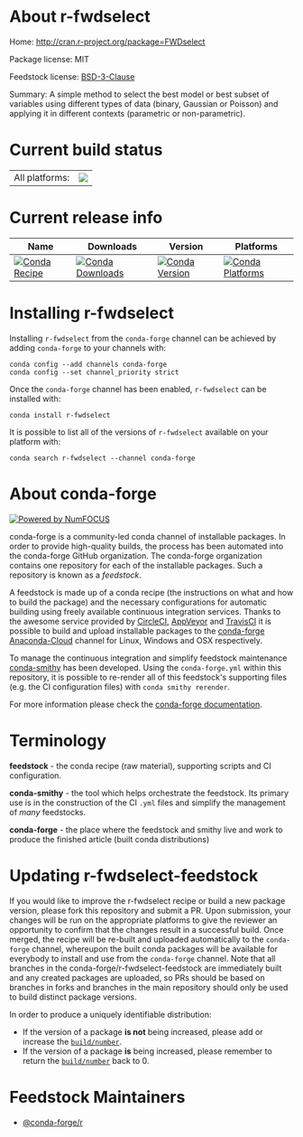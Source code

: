 About r-fwdselect
=================

Home: http://cran.r-project.org/package=FWDselect

Package license: MIT

Feedstock license: [BSD-3-Clause](https://github.com/conda-forge/r-fwdselect-feedstock/blob/master/LICENSE.txt)

Summary: A simple method to select the best model or best subset of variables using different types of data (binary, Gaussian or Poisson) and applying it in different contexts (parametric or non-parametric).

Current build status
====================


<table><tr><td>All platforms:</td>
    <td>
      <a href="https://dev.azure.com/conda-forge/feedstock-builds/_build/latest?definitionId=3365&branchName=master">
        <img src="https://dev.azure.com/conda-forge/feedstock-builds/_apis/build/status/r-fwdselect-feedstock?branchName=master">
      </a>
    </td>
  </tr>
</table>

Current release info
====================

| Name | Downloads | Version | Platforms |
| --- | --- | --- | --- |
| [![Conda Recipe](https://img.shields.io/badge/recipe-r--fwdselect-green.svg)](https://anaconda.org/conda-forge/r-fwdselect) | [![Conda Downloads](https://img.shields.io/conda/dn/conda-forge/r-fwdselect.svg)](https://anaconda.org/conda-forge/r-fwdselect) | [![Conda Version](https://img.shields.io/conda/vn/conda-forge/r-fwdselect.svg)](https://anaconda.org/conda-forge/r-fwdselect) | [![Conda Platforms](https://img.shields.io/conda/pn/conda-forge/r-fwdselect.svg)](https://anaconda.org/conda-forge/r-fwdselect) |

Installing r-fwdselect
======================

Installing `r-fwdselect` from the `conda-forge` channel can be achieved by adding `conda-forge` to your channels with:

```
conda config --add channels conda-forge
conda config --set channel_priority strict
```

Once the `conda-forge` channel has been enabled, `r-fwdselect` can be installed with:

```
conda install r-fwdselect
```

It is possible to list all of the versions of `r-fwdselect` available on your platform with:

```
conda search r-fwdselect --channel conda-forge
```


About conda-forge
=================

[![Powered by
NumFOCUS](https://img.shields.io/badge/powered%20by-NumFOCUS-orange.svg?style=flat&colorA=E1523D&colorB=007D8A)](https://numfocus.org)

conda-forge is a community-led conda channel of installable packages.
In order to provide high-quality builds, the process has been automated into the
conda-forge GitHub organization. The conda-forge organization contains one repository
for each of the installable packages. Such a repository is known as a *feedstock*.

A feedstock is made up of a conda recipe (the instructions on what and how to build
the package) and the necessary configurations for automatic building using freely
available continuous integration services. Thanks to the awesome service provided by
[CircleCI](https://circleci.com/), [AppVeyor](https://www.appveyor.com/)
and [TravisCI](https://travis-ci.com/) it is possible to build and upload installable
packages to the [conda-forge](https://anaconda.org/conda-forge)
[Anaconda-Cloud](https://anaconda.org/) channel for Linux, Windows and OSX respectively.

To manage the continuous integration and simplify feedstock maintenance
[conda-smithy](https://github.com/conda-forge/conda-smithy) has been developed.
Using the ``conda-forge.yml`` within this repository, it is possible to re-render all of
this feedstock's supporting files (e.g. the CI configuration files) with ``conda smithy rerender``.

For more information please check the [conda-forge documentation](https://conda-forge.org/docs/).

Terminology
===========

**feedstock** - the conda recipe (raw material), supporting scripts and CI configuration.

**conda-smithy** - the tool which helps orchestrate the feedstock.
                   Its primary use is in the construction of the CI ``.yml`` files
                   and simplify the management of *many* feedstocks.

**conda-forge** - the place where the feedstock and smithy live and work to
                  produce the finished article (built conda distributions)


Updating r-fwdselect-feedstock
==============================

If you would like to improve the r-fwdselect recipe or build a new
package version, please fork this repository and submit a PR. Upon submission,
your changes will be run on the appropriate platforms to give the reviewer an
opportunity to confirm that the changes result in a successful build. Once
merged, the recipe will be re-built and uploaded automatically to the
`conda-forge` channel, whereupon the built conda packages will be available for
everybody to install and use from the `conda-forge` channel.
Note that all branches in the conda-forge/r-fwdselect-feedstock are
immediately built and any created packages are uploaded, so PRs should be based
on branches in forks and branches in the main repository should only be used to
build distinct package versions.

In order to produce a uniquely identifiable distribution:
 * If the version of a package **is not** being increased, please add or increase
   the [``build/number``](https://docs.conda.io/projects/conda-build/en/latest/resources/define-metadata.html#build-number-and-string).
 * If the version of a package **is** being increased, please remember to return
   the [``build/number``](https://docs.conda.io/projects/conda-build/en/latest/resources/define-metadata.html#build-number-and-string)
   back to 0.

Feedstock Maintainers
=====================

* [@conda-forge/r](https://github.com/conda-forge/r/)

